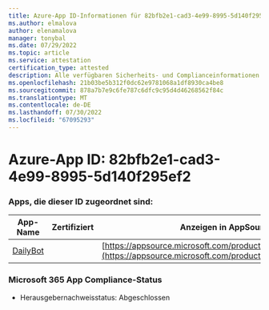 ```yaml
---
title: Azure-App ID-Informationen für 82bfb2e1-cad3-4e99-8995-5d140f295ef2
ms.author: elmalova
author: elenamalova
manager: tonybal
ms.date: 07/29/2022
ms.topic: article
ms.service: attestation
certification_type: attested
description: Alle verfügbaren Sicherheits- und Complianceinformationen für 82bfb2e1-cad3-4e99-8995-5d140f295ef2.
ms.openlocfilehash: 21b03be5b312f0dc62e9781068a1df8930ca4be8
ms.sourcegitcommit: 878a7b7e9c6fe787c6dfc9c95d4d46268562f84c
ms.translationtype: MT
ms.contentlocale: de-DE
ms.lasthandoff: 07/30/2022
ms.locfileid: "67095293"
---
```

# <a name="azure-app-id-82bfb2e1-cad3-4e99-8995-5d140f295ef2"></a>Azure-App ID: 82bfb2e1-cad3-4e99-8995-5d140f295ef2


### <a name="apps-associated-with-this-id"></a>Apps, die dieser ID zugeordnet sind:
| **App-Name** | **Zertifiziert** | **Anzeigen in AppSource** |
|--------------|---------------|-----------------------|
| [DailyBot](../forward/WA200001492.md) |  | [https://appsource.microsoft.com/product/office/WA200001492](https://appsource.microsoft.com/product/office/WA200001492) |

### <a name="microsoft-365-app-compliance-status"></a>Microsoft 365 App Compliance-Status
- Herausgebernachweisstatus: Abgeschlossen
